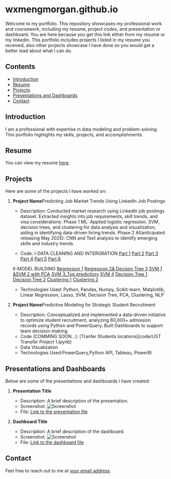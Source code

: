 # wxmengmorgan.github.io

Welcome to my portfolio. This repository showcases my professional work and coursework, including my resume, project codes, and presentation or dashboard.
You are here because you get this link either from my resume or my linkedin. 
This portfolio includes projects I listed in my resume you received, also other projects showcase I have done so you would get a better iead about what I can do.

## Contents

- [Introduction](#introduction)
- [Resume](#resume)
- [Projects](#projects)
- [Presentations and Dashboards](#presentations-and-dashboards)
- [Contact](#contact)

## Introduction

I am a professional with expertise in data modeling and problem-solving. This portfolio highlights my skills, projects, and accomplishments.

## Resume

You can view my resume [here](path/to/your/resume.pdf).

## Projects

Here are some of the projects I have worked on:

1. **Project Name**Predicting Job Market Trends Using LinkedIn Job Postings		
   - Description: Conducted market research using LinkedIn job postings dataset. Extracted insights into job requirements, skill trends, and visa considerations. 
   Phase 1 ML: Applied logistic regression, SVM, decision trees, and clustering for data analysis and visualization, aiding in identifying data-driven hiring trends.
   Phase 2 AI(anticipated releasing May 2025): CNN and Text analysis to identify emerging skills and industry trends.
   
   - Code: 
    I-DATA CLEANING AND INTERGRATION
    [Part 1](code/1-ML_final_project_data_cleaning_PART_1.ipynb)
    [Part 2](code/1-ML_final_project_data_cleaning_PART_2.ipynb)
    [Part 3](code/1-ML_final_project_data_cleaning_PART_3_NLP.ipynb)
    [Part 4](code/1-ML_final_project_data_cleaning_PART_4.ipynb)
    [Part 5](code/1-ML_final_project_data_cleaning_PART_5.ipynb)
    [Part 6](code/1-ML_final_project_data_cleaning_PART_6_SUMMMARY.ipynb)
   
    II-MODEL BUILDING
    [Regression 1](code/2-LR_MODEL_1.ipynb)
    [Regression 2& Decison Tree 3](code/2-LR_MODEL_2_&DT_MODEL_3.ipynb)
    [SVM 1 &SVM 2 with PCA](code/3-SVM_MODEL_1&_MODEL_2__PCA.ipynb)
    [SVM 3_Top predictiors](code/3-SVM_MODEL_3_Top__5_Predictors.ipynb)
    [SVM 4](code/3-SVM_MODEL_4.ipynb)
    [Decision Tree 1](code/4-DT_MODEL_1.ipynb)
    [Decision Tree 2](code/4-DT_MODEL_2.ipynb)
    [Clustering 1](code/4-DT_MODEL_1.ipynb)
    [Clustering 2](code/4-DT_MODEL_2.ipynb)
    
    
   - Technologies Used: Python, Pandas, Numpy, Scikit-learn, Matplotlib, Linear Regression, Lasso, SVM, Decision Tree, PCA, Clustering, NLP

2. **Project Name**Predictive Modeling for Strategic Student Recruitment                                      
   - Description: Conceptualized and implemented a data-driven initiative to optimize student recruitment, analyzing 60,000+ admission records using Python and PowerQuery.
                  Built Dashboards to support team decision-making.
   - Code (COMMING SOON...): [Tranfer Students locations](code/UST Transfer Project 1.ipynb)
   - Data Visualization
   - Technologies Used:PowerQuery,Python API, Tableau, PowerBI 

## Presentations and Dashboards

Below are some of the presentations and dashboards I have created:

1. **Presentation Title**
   - Description: A brief description of the presentation.
   - Screenshot: ![Screenshot](path/to/screenshot.png)
   - File: [Link to the presentation file](path/to/presentation/file)

2. **Dashboard Title**
   - Description: A brief description of the dashboard.
   - Screenshot: ![Screenshot](path/to/screenshot.png)
   - File: [Link to the dashboard file](path/to/dashboard/file)

## Contact

Feel free to reach out to me at [your email address](mailto:your-email@example.com).
